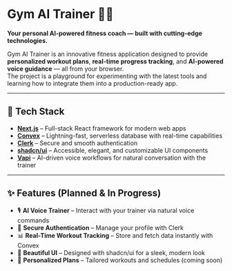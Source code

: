 
# Gym AI Trainer 💪🤖

**Your personal AI-powered fitness coach — built with cutting-edge technologies.**  

Gym AI Trainer is an innovative fitness application designed to provide **personalized workout plans**, **real-time progress tracking**, and **AI-powered voice guidance** — all from your browser.  
The project is a playground for experimenting with the latest tools and learning how to integrate them into a production-ready app.

---

## 🚀 Tech Stack

- **[Next.js](https://nextjs.org/)** – Full-stack React framework for modern web apps  
- **[Convex](https://convex.dev/)** – Lightning-fast, serverless database with real-time capabilities  
- **[Clerk](https://clerk.com/)** – Secure and smooth authentication  
- **[shadcn/ui](https://ui.shadcn.com/)** – Accessible, elegant, and customizable UI components  
- **[Vapi](https://vapi.ai/)** – AI-driven voice workflows for natural conversation with the trainer  

---

## ✨ Features (Planned & In Progress)

- 🎙 **AI Voice Trainer** – Interact with your trainer via natural voice commands  
- 👤 **Secure Authentication** – Manage your profile with Clerk  
- 📊 **Real-Time Workout Tracking** – Store and fetch data instantly with Convex  
- 🎨 **Beautiful UI** – Designed with shadcn/ui for a sleek, modern look  
- 📅 **Personalized Plans** – Tailored workouts and schedules (coming soon)  

